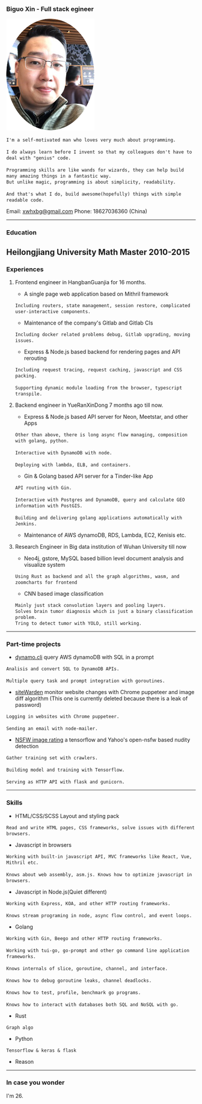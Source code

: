 ### Biguo Xin - Full stack egineer

![Screenshot](avatar.png)

```
I'm a self-motivated man who loves very much about programming.

I do always learn before I invent so that my colleagues don't have to deal with "genius" code.

Programming skills are like wands for wizards, they can help build many amazing things in a fantastic way.
But unlike magic, programming is about simplicity, readability.

And that's what I do, build awesome(hopefully) things with simple readable code.
```

Email: xwhxbg@gmail.com
Phone: 18627036360 (China)

---

### Education

## Heilongjiang University Math Master 2010-2015

### Experiences

1. Frontend engineer in HangbanGuanjia for 16 months.

   - A single page web application based on Mithril framework

   ```
   Including routers, state management, session restore, complicated user-interactive components.
   ```

   - Maintenance of the company's Gitlab and Gitlab CIs

   ```
   Including docker related problems debug, Gitlab upgrading, moving issues.
   ```

   - Express & Node.js based backend for rendering pages and API rerouting

   ```
   Including request tracing, request caching, javascript and CSS packing.

   Supporting dynamic module loading from the browser, typescript transpile.
   ```

2. Backend engineer in YueRanXinDong 7 months ago till now.

   - Express & Node.js based API server for Neon, Meetstar, and other Apps

   ```
   Other than above, there is long async flow managing, composition with golang, python.

   Interactive with DynamoDB with node.

   Deploying with lambda, ELB, and containers.
   ```

   - Gin & Golang based API server for a Tinder-like App

   ```
   API routing with Gin.

   Interactive with Postgres and DynamoDB, query and calculate GEO information with PostGIS.

   Building and delivering golang applications automatically with Jenkins.
   ```

   - Maintenance of AWS dynamoDB, RDS, Lambda, EC2, Kenisis etc.

3. Research Engineer in Big data institution of Wuhan University till now
   - Neo4j, gstore, MySQL based billion level document analysis and visualize system
   ```
   Using Rust as backend and all the graph algorithms, wasm, and zoomcharts for frontend
   ```
   - CNN based image classification
   ```
   Mainly just stack convolution layers and pooling layers.
   Solves brain tumor diagnosis which is just a binary classification problem.
   Tring to detect tumor with YOLO, still working.
   ```

---

### Part-time projects

- [dynamo.cli](https://github.com/FrontMage/dynamo.cli) query AWS dynamoDB with SQL in a prompt

```
Analisis and convert SQL to DynamoDB APIs.

Multiple query task and prompt integration with goroutines.
```

- [siteWarden](https://github.com/FrontMage/siteWarden) monitor website changes with Chrome puppeteer and image diff algorithm (This one is currently deleted because there is a leak of password)

```
Logging in websites with Chrome puppeteer.

Sending an email with node-mailer.
```

- [NSFW image rating](http://120.78.173.99:4000/tryout) a tensorflow and Yahoo's open-nsfw based nudity detection

```
Gather training set with crawlers.

Building model and training with Tensorflow.

Serving as HTTP API with flask and gunicorn.
```

---

### Skills

- HTML/CSS/SCSS Layout and styling pack

```
Read and write HTML pages, CSS frameworks, solve issues with different browsers.
```

- Javascript in browsers

```
Working with built-in javascript API, MVC frameworks like React, Vue, Mithril etc.

Knows about web assembly, asm.js. Knows how to optimize javascript in browsers.
```

- Javascript in Node.js(Quiet different)

```
Working with Express, KOA, and other HTTP routing frameworks.

Knows stream programing in node, async flow control, and event loops.
```

- Golang

```
Working with Gin, Beego and other HTTP routing frameworks.

Working with tui-go, go-prompt and other go command line application frameworks.

Knows internals of slice, goroutine, channel, and interface.

Knows how to debug goroutine leaks, channel deadlocks.

Knows how to test, profile, benchmark go programs.

Knows how to interact with databases both SQL and NoSQL with go.
```

- Rust

```
Graph algo
```

- Python

```
Tensorflow & keras & flask
```

- Reason

---

### In case you wonder

I'm 26.
